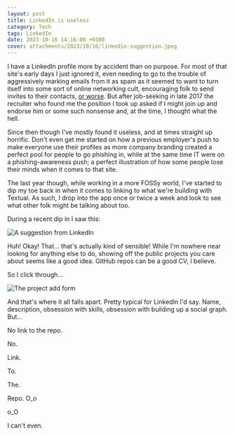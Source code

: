 ```yaml
---
layout: post
title: LinkedIn is useless
category: Tech
tags: LinkedIn
date: 2023-10-16 14:16:00 +0100
cover: attachments/2023/10/16/linkedin-suggestion.jpeg
---
```


I have a LinkedIn profile more by accident than on purpose. For most of that
site's early days I just ignored it, even needing to go to the trouble of
aggressively marking emails from it as spam as it seemed to want to turn
itself into some sort of online networking cult, encouraging folk to send
invites to their contacts, [or
worse](https://en.wikipedia.org/wiki/LinkedIn#Use_of_e-mail_accounts_of_members_for_spam_sending).
But after job-seeking in late 2017 the recruiter who found me the position I
took up asked if I might join up and endorse him or some such nonsense and,
at the time, I thought what the hell.

Since then though I've mostly found it useless, and at times straight up
horrific. Don't even get me started on how a previous employer's push to
make everyone use their profiles as more company branding created a perfect
pool for people to go phishing in, while at the same time IT were on a
phishing-awareness push; a perfect illustration of how some people lose
their minds when it comes to that site.

The last year though, while working in a more FOSSy world, I've started to
dip my toe back in when it comes to linking to what we're building with
Textual. As such, I drop into the app once or twice a week and look to see
what other folk might be talking about too.

During a recent dip in I saw this:

![A suggestion from LinkedIn](/attachments/2023/10/16/linkedin-suggestion.jpeg#centre)

Huh! Okay! That... that's actually kind of sensible! While I'm nowhere near
looking for anything else to do, showing off the public projects you care
about seems like a good idea. GitHub repos can be a good CV, I believe.

So I click through...

![The project add form](/attachments/2023/10/16/linkedin-add.jpeg#centre)

And that's where it all falls apart. Pretty typical for LinkedIn I'd say.
Name, description, obsession with skills, obsession with building up a
social graph. But...

No link to the repo.

No.

Link.

To.

The.

Repo. O_o

o_O

I can't even.

[//]: # (2023-10-16-linkedin-is-useless.md ends here)
